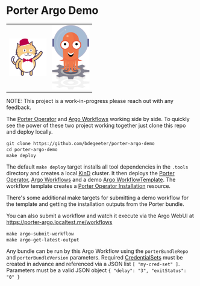 # Porter Argo Demo


<div>
  <table style="border-collapse: collapse;">
    <tr>
      <td style="border: none;">
        <img src="./docs/imgs/porter-logo.png" alt="Porter Logo" width="100">
      </td>
      <td style="border: none;">
        <img src="./docs/imgs/argo_workflows_logo.png" alt="Argo Workflows Logo" width="100">
      </td>
    </tr>
  </table>
</div>

NOTE: This project is a work-in-progress please reach out with any feedback.

The [Porter Operator](https://github.com/getporter/operator) 
and [Argo Workflows](https://github.com/argoproj/argo-workflows/) working side by side. To quickly 
see the power of these two project working together just clone this repo and
deploy locally.

```
git clone https://github.com/bdegeeter/porter-argo-demo
cd porter-argo-demo
make deploy
```

The default `make deploy` target installs all tool dependencies in the `.tools` directory
and creates a local [KinD](https://kind.sigs.k8s.io/) cluster. It then deploys 
the [Porter Operator](https://getporter.org/operator/),
[Argo Workflows](https://argoproj.github.io/argo-workflows/) and a demo
[Argo WorkflowTemplate](https://argoproj.github.io/argo-workflows/workflow-templates/).
The workflow template creates a [Porter Operator Installation](https://getporter.org/operator/file-formats/)
resource.

There's some additional make targets for submitting a demo workflow for the template and getting
the installation outputs from the Porter bundle.

You can also submit a workflow and watch it execute via the Argo WebUI at https://porter-argo.localtest.me/workflows

```
make argo-submit-workflow
make argo-get-latest-output
```

Any bundle can be run by this Argo Workflow using the `porterBundleRepo` and `porterBundleVersion` parameters.
Required [CredentialSets](https://getporter.org/operator/file-formats/#credentialset) must 
be created in advance and referenced via a JSON list `[ "my-cred-set" ]`. Parameters must 
be a valid JSON object `{ "delay": "3", "exitStatus": "0" }`
